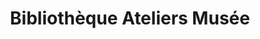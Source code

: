 ---
title: "Bibliothèque Ateliers Musée"
url: /esquieze-sere/bibliotheque-ateliers-musee/
shop: Bücher
---
